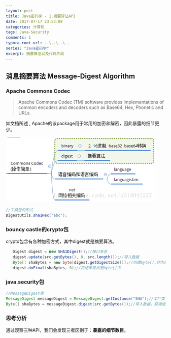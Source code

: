 ```yaml
---
layout: post
title: Java密码学 - 1.摘要算法API
date: 2017-07-17 23:53:08
categories: 计算机
tags: Java-Security 
comments: 1
typora-root-url: ..\..\..\..
series: "Java密码学"
excerpt: 摘要算法以及代码片段
---
```



## 消息摘要算法 Message-Digest Algorithm


###  Apache Commons Codec


>Apache Commons Codec (TM) software provides implementations of common encoders and decoders such as Base64, Hex, Phonetic and URLs.

如文档所述 , Apache的该package用于常用的加密和解密，因此暴露的细节更少。

![20170717234551755](/assets/blog_res/20170717234551755.png)

```java
//工具包的形式
DigestUtils.sha1Hex("abc");
```

### bouncy castle的crypto包

crypto包含有各种加密方式，其中digest就是摘要算法。  

```java
   Digest digest = new SHA1Digest();//接口多态
   digest.update(src.getBytes(), 0, src.length());//导入数据
   Byte[] shaBytes = new byte[digest.getDigestSize()];//创建byte[],作为结果
   digest.doFinal(shaBytes, 0);//将结果导出至byte[]中
```

### java.security包

```java
//MessageDigest类
MessageDigest messageDigest = MessageDigest.getInstance("SHA");//工厂类
Byte[] shaBytes = messageDigest.digest(src.getBytes());//导入数据，获得结果
```

### 思考分析

通过观察三种API，我们会发现三者区别于：**暴露的细节数目**。



